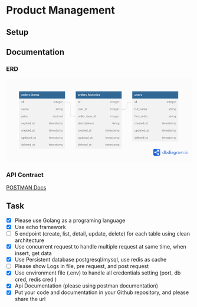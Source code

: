 # Product Management

## Setup

## Documentation

### ERD

![erd.png](./asset/erd.png)

### API Contract

[POSTMAN Docs](https://documenter.getpostman.com/view/10632868/2s93XyU3TE)

## Task

- [x] Please use Golang as a programing language
- [x] Use echo framework
- [ ] 5 endpoint (create, list, detail, update, delete) for each table using clean architecture
- [x] Use concurrent request to handle multiple request at same time, when insert, get data
- [x] Use Persistent database postgresql/mysql, use redis as cache
- [ ] Please show Logs in file, pre request, and post request
- [x] Use environment file (.env) to handle all credentials setting (port, db cred, redis cred )
- [x] Api Documentation (please using postman documentation)
- [x] Put your code and documentation in your Github repository, and please share the url
